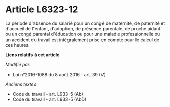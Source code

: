 # Article L6323-12

La période d'absence du salarié pour un congé de maternité, de paternité et d'accueil de l'enfant, d'adoption, de présence
parentale, de proche aidant ou un congé parental d'éducation ou pour une maladie professionnelle ou un accident du travail
est intégralement prise en compte pour le calcul de ces heures.

**Liens relatifs à cet article**

_Modifié par_:

  - Loi n°2016-1088 du 8 août 2016 - art. 39 (V)

_Anciens textes_:

  - Code du travail - art. L933-5 (Ab)
  - Code du travail - art. L933-5 (AbD)
